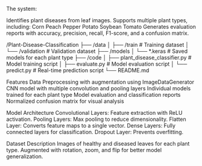 The system:

Identifies plant diseases from leaf images.
Supports multiple plant types, including:
Corn
Peach
Pepper
Potato
Soybean
Tomato
Generates evaluation reports with accuracy, precision, recall, F1-score, and a confusion matrix.


/Plant-Disease-Classification
├── /data
│   ├── /train         # Training dataset
│   └── /validation    # Validation dataset
├── /models
│   └── *.keras        # Saved models for each plant type
├── /code
│   ├── plant_disease_classifier.py  # Model training script
│   ├── evaluate.py                   # Model evaluation script
│   └── predict.py                    # Real-time prediction script
└── README.md


Features
Data Preprocessing with augmentation using ImageDataGenerator
CNN model with multiple convolution and pooling layers
Individual models trained for each plant type
Model evaluation and classification reports
Normalized confusion matrix for visual analysis

Model Architecture
Convolutional Layers: Feature extraction with ReLU activation.
Pooling Layers: Max pooling to reduce dimensionality.
Flatten Layer: Converts feature maps to a single vector.
Dense Layers: Fully connected layers for classification.
Dropout Layer: Prevents overfitting.


Dataset Description
Images of healthy and diseased leaves for each plant type.
Augmented with rotation, zoom, and flip for better model generalization.
